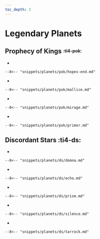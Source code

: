 ```yaml
---
toc_depth: 2
---
```


# Legendary Planets

## Prophecy of Kings <sup><sub>:ti4-pok:</sub></sup>

<div class="grid cards" markdown>

-   

    --8<-- "snippets/planets/pok/hopes-end.md"

-   

    --8<-- "snippets/planets/pok/mallice.md"

-   

    --8<-- "snippets/planets/pok/mirage.md"

-   

    --8<-- "snippets/planets/pok/primor.md"

</div>

## Discordant Stars :ti4-ds:

<div class="grid cards" markdown>

-   

    --8<-- "snippets/planets/ds/domna.md"

-   

    --8<-- "snippets/planets/ds/echo.md"

-   

    --8<-- "snippets/planets/ds/prism.md"

-   

    --8<-- "snippets/planets/ds/silence.md"

-   

    --8<-- "snippets/planets/ds/tarrock.md"

</div>